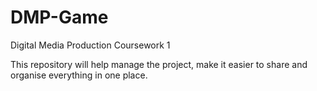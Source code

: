 # DMP-Game
Digital Media Production Coursework 1

This repository will help manage the project, make it easier to share and organise everything in one place.
